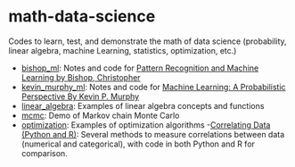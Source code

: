 # math-data-science
Codes to learn, test, and demonstrate the math of data science (probability, linear algebra, machine Learning, statistics, optimization, etc.)
- [bishop_ml](https://github.com/yang-zhang/math-data-science/tree/master/bishop_ml): Notes and code for [Pattern Recognition and Machine Learning by Bishop, Christopher](http://www.springer.com/us/book/9780387310732)
- [kevin_murphy_ml](https://github.com/yang-zhang/math-data-science/tree/master/kevin_murphy_ml): Notes and code for [Machine Learning: A Probabilistic Perspective By Kevin P. Murphy](https://mitpress.mit.edu/books/machine-learning-0)
- [linear_algebra](https://github.com/yang-zhang/math-data-science/tree/master/linear_algebra): Examples of linear algebra concepts and functions
- [mcmc](https://github.com/yang-zhang/math-data-science/tree/master/mcmc): Demo of Markov chain Monte Carlo
- [optimization](https://github.com/yang-zhang/math-data-science/tree/master/optimization): Examples of optimization algorithms
-[Correlating Data (Python and R)](https://github.com/yang-zhang/math-data-science/blob/master/Correlating%20Data%20(Python%20and%20R).ipynb): Several methods to measure correlations between data (numerical and categorical), with code in both Python and R for comparison.
